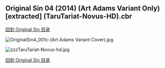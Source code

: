 ## Original Sin 04 (2014) (Art Adams Variant Only) [extracted] (TaruTariat-Novus-HD).cbr


[回到 Original Sin 目录](https://github.com/alicewish/markdown/blob/master/series/Original-Sin.md)


![OriginalSin4_001c-(Art Adams Variant Cover).jpg](https://wx1.sinaimg.cn/large/6a9fdecaly1fr0ww67ummj21kw2fau0y.jpg)

![zzzTaruTariat-Novus-hd.jpg](https://wx1.sinaimg.cn/large/6a9fdecaly1fr0wv7el62j21kw29pb0p.jpg)

[回到 Original Sin 目录](https://github.com/alicewish/markdown/blob/master/series/Original-Sin.md)


